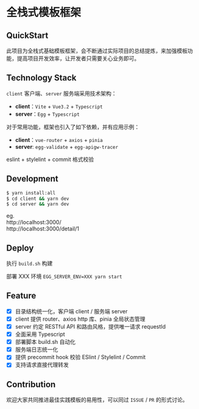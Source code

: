 # 全栈式模板框架

## QuickStart

此项目为全栈式基础模板框架，会不断通过实际项目的总结提炼，来加强模板功能，提高项目开发效率，让开发者只需要关心业务即可。

## Technology Stack

```client``` 客户端、```server``` 服务端采用技术架构：
- **client**：```Vite``` + ```Vue3.2``` + ```Typescript```
- **server**：```Egg``` + ```Typescript```

对于常用功能，框架也引入了如下依赖，并有应用示例：
- **client**：```vue-router``` + ```axios``` + ```pinia```
- **server**: ```egg-validate``` + ```egg-apigw-tracer```

eslint + stylelint + commit 格式校验

## Development

```bash
$ yarn install:all
$ cd client && yarn dev
$ cd server && yarn dev
```
eg.<br>
http://localhost:3000/<br>http://localhost:3000/detail/1

## Deploy

执行 ```build.sh``` 构建

部署 XXX 环境 ```EGG_SERVER_ENV=XXX yarn start```

## Feature
* [x] 目录结构统一化，客户端 client / 服务端 server
* [x] client 提供 router、axios http 库、pinia 全局状态管理
* [x] server 约定 RESTful API 和路由风格，提供唯一请求 requestId
* [x] 全面采用 Typescript
* [x] 部署脚本 build.sh 自动化
* [x] 服务端日志统一化
* [x] 提供 precommit hook 校验 ESlint / Stylelint / Commit
* [x] 支持请求直接代理转发

## Contribution
欢迎大家共同推进最佳实践模板的易用性，可以同过 ```ISSUE``` / ```PR``` 的形式讨论。